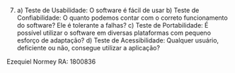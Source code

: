 7.	a) Teste de Usabilidade: O software é fácil de usar
b) Teste de Confiabilidade: O quanto podemos contar com o correto funcionamento do software? Ele é tolerante a falhas?
c) Teste de Portabilidade: É possível utilizar o software em diversas plataformas com pequeno esforço de adaptação? 
d) Teste de Acessibilidade: Qualquer usuário, deficiente ou não, consegue utilizar a aplicação?

Ezequiel Normey 
RA: 1800836
